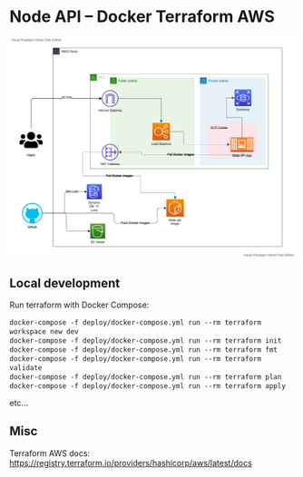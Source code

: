 # Node API – Docker Terraform AWS

![aws graph](./documentation/infra.png)

## Local development

Run terraform with Docker Compose:

```
docker-compose -f deploy/docker-compose.yml run --rm terraform workspace new dev
docker-compose -f deploy/docker-compose.yml run --rm terraform init
docker-compose -f deploy/docker-compose.yml run --rm terraform fmt
docker-compose -f deploy/docker-compose.yml run --rm terraform validate
docker-compose -f deploy/docker-compose.yml run --rm terraform plan
docker-compose -f deploy/docker-compose.yml run --rm terraform apply
```

etc...

## Misc

Terraform AWS docs: https://registry.terraform.io/providers/hashicorp/aws/latest/docs
